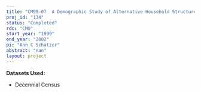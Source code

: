 ```yaml
---
title: "CM99-07  A Demographic Study of Alternative Household Structures"
proj_id: "134"
status: "Completed"
rdc: "CMU"
start_year: "1999"
end_year: "2002"
pi: "Ann C Schatzer"
abstract: "nan"
layout: project
---
```


**Datasets Used:**

  - Decennial Census 

